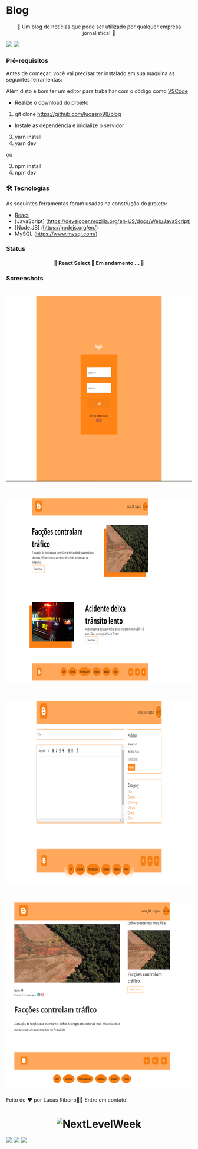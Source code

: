# Blog

<p align="center">🚀 Um blog de notícias que pode ser utilizado por qualquer empresa jornalistica! 🚀</p>

<img src="https://img.shields.io/static/v1?label=React&message=Blogs&color=7159c1&style=for-the-badge&logo=ghost"/>

<img src="https://img.shields.io/static/v1?label=JavaScript&message=Blogs&color=7159c1&style=for-the-badge&logo=ghost"/>

### Pré-requisitos

Antes de começar, você vai precisar ter instalado em sua máquina as seguintes ferramentas:

Além disto é bom ter um editor para trabalhar com o código como [VSCode](https://code.visualstudio.com/)

* Realize o download do projeto


1. git clone https://github.com/lucasrp98/blog

* Instale as dependência e inicialize o servidor

3. yarn install
4. yarn dev

ou 

3. npm install
4. npm dev


### 🛠 Tecnologias

As seguintes ferramentas foram usadas na construção do projeto:

- [React](https://pt-br.reactjs.org/)
- [JavaScript] (https://developer.mozilla.org/en-US/docs/Web/JavaScript)
- [Node.JS] (https://nodejs.org/en/)
- MySQL (https://www.mysql.com/)

### Status
<h4 align="center"> 
	🚧  React Select 🚀 Em andamento ...  🚧
</h4>

### Screenshots

<h1 align="center">
  <img alt="NextLevelWeek" title="#NextLevelWeek" src="./screenshots/login.png" height="500"/>
</h1>
<h1 align="center">
  <img alt="NextLevelWeek" title="#NextLevelWeek" src="./screenshots/home.png" height="500"/>
</h1>
<h1 align="center">
  <img alt="NextLevelWeek" title="#NextLevelWeek" src="./screenshots/descricao.png" height="500"/>
</h1>
<h1 align="center">
  <img alt="NextLevelWeek" title="#NextLevelWeek" src="./screenshots/single.png" height="500"/>
</h1>

Feito de ❤️ por Lucas Ribeiro👋🏽 Entre em contato!

<h1 align="center">
  <img alt="NextLevelWeek" title="#NextLevelWeek" src="https://avatars.githubusercontent.com/u/102001519?s=400&u=445ed2f86820cfae35c3857d9ebce7edde871327&v=4" />
</h1>

<div>
<a href="https://www.instagram.com/lucasribeiroo_98/" target="_blank"><img src="https://img.shields.io/badge/-Instagram-%23E4405F?style=for-the-badge&logo=instagram&logoColor=white" target="_blank"></a>
<a href = "lucaorpacheco@gmail.com"><img src="https://img.shields.io/badge/Gmail-D14836?style=for-the-badge&logo=gmail&logoColor=white" target="_blank"></a>
<a href="https://www.linkedin.com/in/lucas-ribeiro-582871169/" target="_blank"><img src="https://img.shields.io/badge/-LinkedIn-%230077B5?style=for-the-badge&logo=linkedin&logoColor=white" target="_blank"></a>   
</div>

